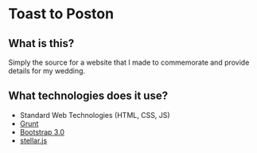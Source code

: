 # Toast to Poston

## What is this?

Simply the source for a website that I made to commemorate and provide details for my wedding.

## What technologies does it use?

- Standard Web Technologies (HTML, CSS, JS)
- [Grunt](https://gruntjs.com)
- [Bootstrap 3.0](https://getbootstrap.com)
- [stellar.js](https://github.com/markdalgleish/stellar.js)
